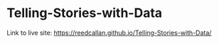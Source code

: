# Telling-Stories-with-Data

Link to live site: https://reedcallan.github.io/Telling-Stories-with-Data/
